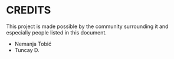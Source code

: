 # CREDITS

This project is made possible by the community surrounding it and especially people listed in this document.

- Nemanja Tobić
- Tuncay D.
